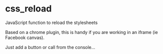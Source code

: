 css_reload
==========

JavaScript function to reload the stylesheets

Based on a chrome plugin, this is handy if you are working in an iframe (ie Facebook canvas).

Just add a button or call from the console...
